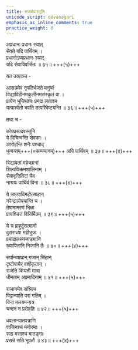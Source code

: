 ```yaml
---
title: राजसेवास्तुतिः
unicode_script: devanagari
emphasis_as_inline_comments: true
practice_weight: 0
---
```


अप्रधानः प्रधानः स्यात्  
सेवते यदि पार्थिवम् ।  
प्रधानोऽप्यप्रधानः स्याद्  
यदि सेवाविवर्जितः ॥ ३५॥ +++(५)+++

यत उक्तञ्च -

आसन्नमेव नृपतिर्भजते मनुष्यं  
विद्याविहीनमकुलीनमसंस्कृतं वा ।  
प्रायेण भूमिपतयः प्रमदा लताश्च  
यत्पार्श्वतो भवति तत्परिवेष्टयन्ति ॥ ३६॥ +++(५)+++

तथा च -

कोपप्रसादवस्तूनि  
ये विचिन्वन्ति सेवकाः ।  
आरोहन्ति शनैः पश्चाद्  
धुन्वन्तम्+++(=कम्पमानम्)+++ अपि पार्थिवम् ॥ ३७॥ +++(४)+++

विद्यावतां महेच्छानां  
शिल्पविक्रमशालिनाम् ।  
सेवावृत्तिविदां चैव  
नाश्रयः पार्थिवं विना ॥ ३८॥ +++(४)+++

ये जात्यादिमहोत्साहान्  
नरेन्द्रान्नोपयान्ति च ।  
तेषामामरणं भिक्षा  
प्रायश्चित्तं विनिर्मितम् ॥ ३९॥ +++(५)+++

ये च प्राहुर्दुरात्मानो  
दुराराध्या महीभुजः ।  
प्रमादालस्यजाड्यानि  
ख्यापितानि निजानि तैः ॥ ४०॥ +++(४)+++

सर्पान्व्याघ्रान् गजान् सिंहान्  
दृष्टोपायैर् वशीकृतान् ।  
राजेति कियती मात्रा  
धीमताम् अप्रमादिनाम् ॥ ४१॥ +++(५)+++

राजानमेव संश्रित्य  
विद्वान्याति परां गतिम् ।  
विना मलयमन्यत्र  
चन्दनं न प्ररोहति ॥ ४२॥ +++(५)+++

धवलान्यातपत्राणि  
वाजिनश्च मनोरमाः ।  
सदा मत्ताश्च मातङ्गाः  
प्रसन्ने सति भूपतौ ॥ ४३॥ +++(४)+++